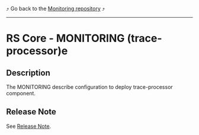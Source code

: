 :arrow_heading_up: Go back to the [Monitoring repository](../../README.md) :arrow_heading_up:

---
# RS Core - MONITORING (trace-processor)e

## Description

The MONITORING describe configuration to deploy trace-processor component.

## Release Note

See [Release Note](Release_Note.md).
